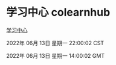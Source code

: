 # 学习中心 colearnhub
[学习中心](http://59.174.27.195:56308/colearnhub/)

2022年 06月 13日 星期一 22:00:02 CST

2022年 06月 13日 星期一 14:00:02 GMT
